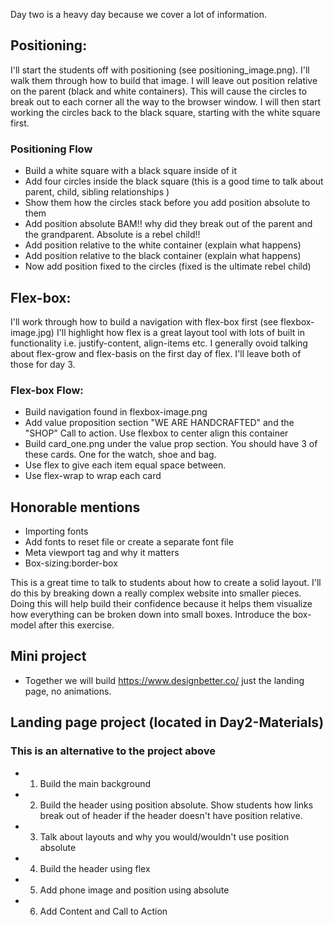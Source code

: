 Day two is a heavy day because we cover a lot of information.


## Positioning:

I'll start the students off with positioning (see positioning_image.png). I'll walk them through how to build that image. I  will
leave out position relative on the parent (black and white containers). This will cause the circles to break out to each corner all the
way to the browser window. I will then start working the circles back to the black square, starting with the white square first.


### Positioning Flow

- Build a white square with a black square inside of it
- Add four circles inside the black square (this is a good time to talk about parent, child, sibling relationships )
- Show them how the circles stack before you add position absolute to them
- Add position absolute BAM!! why did they break out of the parent and the grandparent. Absolute is a rebel child!!
- Add position relative to the white container (explain what happens)
- Add position relative to the black container (explain what happens)
- Now add position fixed to the circles (fixed is the ultimate rebel child)


## Flex-box:

I'll work through how to build a navigation with flex-box first (see flexbox-image.jpg) I'll highlight how flex is a great
layout tool with lots of built in functionality i.e. justify-content, align-items etc. I generally ovoid talking about flex-grow
and flex-basis on the first day of flex. I'll leave both of those for day 3.

### Flex-box Flow:

- Build navigation found in flexbox-image.png
- Add value proposition section "WE ARE HANDCRAFTED" and the "SHOP" Call to action. Use flexbox to center align this container
- Build card_one.png under the value prop section. You should have 3 of these cards. One for the watch, shoe and bag.
- Use flex to give each item equal space between.
- Use flex-wrap to wrap each card


## Honorable mentions
- Importing fonts
- Add fonts to reset file or create a separate font file
- Meta viewport tag and why it matters
- Box-sizing:border-box

This is a great time to talk to students about how to create a solid layout. I'll do this by breaking down a really complex website
into smaller pieces. Doing this will help build their confidence because it helps them visualize how everything can be broken down
into small boxes. Introduce the box-model after this exercise.

## Mini project

- Together we will build  https://www.designbetter.co/ just the landing page, no animations.


## Landing page project (located in Day2-Materials)

### This is an alternative to the project above

- 1) Build the main background
- 2) Build the header using position absolute. Show students how links break out of header if the header doesn't have position relative.
- 3) Talk about layouts and why you would/wouldn't use position absolute
- 4) Build the header using flex
- 5) Add phone image and position using absolute
- 6) Add Content and Call to Action



